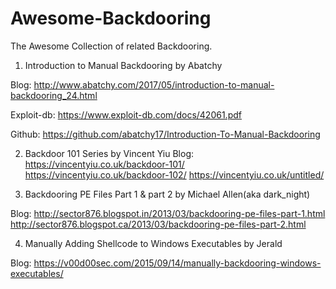 # Awesome-Backdooring

The Awesome Collection of related Backdooring. 

1. Introduction to Manual Backdooring by Abatchy

Blog:        http://www.abatchy.com/2017/05/introduction-to-manual-backdooring_24.html

Exploit-db:  https://www.exploit-db.com/docs/42061.pdf

Github:      https://github.com/abatchy17/Introduction-To-Manual-Backdooring

2. Backdoor 101 Series by Vincent Yiu
Blog: https://vincentyiu.co.uk/backdoor-101/
      https://vincentyiu.co.uk/backdoor-102/
      https://vincentyiu.co.uk/untitled/

3. Backdooring PE Files Part 1 & part 2 by Michael Allen(aka dark_night)

Blog: http://sector876.blogspot.in/2013/03/backdooring-pe-files-part-1.html
      http://sector876.blogspot.ca/2013/03/backdooring-pe-files-part-2.html
      
4. Manually Adding Shellcode to Windows Executables by Jerald 

Blog:  https://v00d00sec.com/2015/09/14/manually-backdooring-windows-executables/



